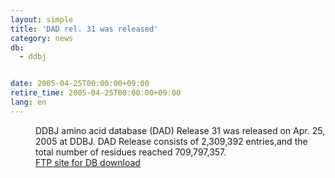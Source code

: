 ```yaml
---
layout: simple
title: 'DAD rel. 31 was released'
category: news
db:
  - ddbj


date: 2005-04-25T00:00:00+09:00
retire_time: 2005-04-25T00:00:00+09:00
lang: en
---
```


<dd>DDBJ amino acid database (DAD) Release 31 was released on Apr. 25, 2005 at DDBJ. DAD Release consists of 2,309,392 entries,and the total number of residues reached 709,797,357.
<dd><a href="/services/index-e.html ">FTP site for DB download</a></dd>
</dd>
